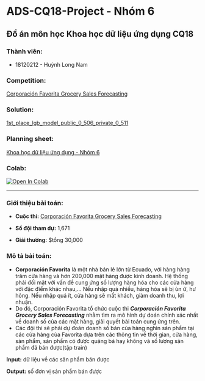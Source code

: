 # ADS-CQ18-Project - Nhóm 6

## Đồ án môn học Khoa học dữ liệu ứng dụng CQ18

### Thành viên:
- 18120212 - Huỳnh Long Nam

### Competition:
[Corporación Favorita Grocery Sales Forecasting](https://www.kaggle.com/competitions/favorita-grocery-sales-forecasting)

###  Solution: 

[1st_place_lgb_model_public_0_506_private_0_511](https://www.kaggle.com/code/shixw125/1st-place-lgb-model-public-0-506-private**-0-511/script)

### Planning sheet:

[Khoa học dữ liệu ứng dụng - Nhóm 6](https://docs.google.com/spreadsheets/d/1HG-v7SbKeIZwcSoli2KJIon-aMFZyqMfDZ7E65CMKL4/edit?usp=sharing)

### Colab:
[![Open In Colab](https://colab.research.google.com/assets/colab-badge.svg)](https://colab.research.google.com/drive/1rT6m_mUAI2xTdilEgqaNYx5aoDw160k0?usp=sharing)

---

### Giới thiệu bài toán:
- **Cuộc thi:** [Corporación Favorita Grocery Sales Forecasting](https://www.kaggle.com/competitions/favorita-grocery-sales-forecasting)

- **Số đội tham dự:** 1,671

- **Giải thưởng:** $tổng 30,000

### Mô tả bài toán:

- **Corporación Favorita** là một nhà bán lẻ lớn từ Ecuado, với hàng hàng trăm cửa hàng và hơn 200,000 mặt hàng được kinh doanh. Hệ thống phải đối mặt với vấn đề cung ứng số lượng hàng hóa cho các cửa hàng với đặc điểm khác nhau,... Nếu nhập quá nhiều, hàng hóa sẽ bị ùn ứ, hư hỏng. Nếu nhập quá ít, cửa hàng sẽ mất khách, giảm doanh thu, lợi nhuận.
- Do đó, Corporación Favorita tổ chức cuộc thi ***Corporación Favorita Grocery Sales Forecasting*** nhằm tìm ra mô hình dự doán chính xác nhất về doanh số của các mặt hàng, giải quyết bài toán cung ứng trên.
- Các đội thi sẽ phải dự đoán doanh số bán của hàng nghìn sản phẩm tại các cửa hàng của Favorita dựa trên các thông tin về thời gian, cửa hàng, sản phẩm, sản phẩm có được quảng bá hay không và số lượng sản phẩm đã bán được(tập train)



**Input:** dữ liệu về các sản phẩm bán được

**Output:** số đơn vị sản phẩm bán được
